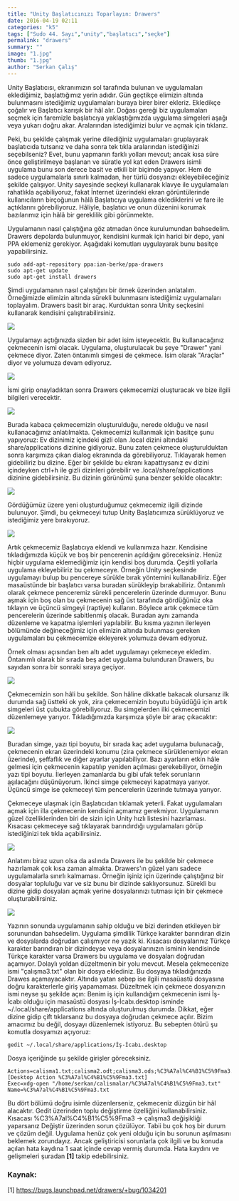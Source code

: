 ```yaml
---
title: "Unity Başlatıcınızı Toparlayın: Drawers"
date: 2016-04-19 02:11
categories: "k5"
tags: ["Sudo 44. Sayı","unity","başlatıcı","seçke"]
permalink: "drawers"
summary: ""
image: "1.jpg"
thumb: "1.jpg"
author: "Serkan Çalış"
---
```


Unity Başlatıcısı, ekranımızın sol tarafında bulunan ve uygulamaları eklediğimiz, başlattığımız yerin adıdır. Gün geçtikçe elimizin altında bulunmasını istediğimiz uygulamaları buraya birer birer ekleriz. Ekledikçe çoğalır ve Başlatıcı karışık bir hâl alır. Doğası gereği biz uygulamaları seçmek için faremizle başlatıcıya yaklaştığımızda uygulama simgeleri aşağı veya yukarı doğru akar. Aralarından istediğimizi bulur ve açmak için tıklarız.

Peki, bu şekilde çalışmak yerine dilediğiniz uygulamaları gruplayarak başlatıcıda tutsanız ve daha sonra tek tıkla aralarından istediğinizi seçebilseniz? Evet, bunu yapmanın farklı yolları mevcut; ancak kısa süre önce geliştirilmeye başlanan ve süratle yol kat eden Drawers isimli uygulama bunu son derece basit ve etkili bir biçimde yapıyor. Hem de sadece uygulamalarla sınırlı kalmadan, her türlü dosyanızı ekleyebileceğiniz şekilde çalışıyor. Unity sayesinde seçkeyi kullanarak klavye ile uygulamaları rahatlıkla açabiliyoruz, fakat İnternet üzerindeki ekran görüntülerinde kullanıcıların birçoğunun hâlâ Başlatıcıya uygulama eklediklerini ve fare ile açtıklarını görebiliyoruz. Hâliyle, başlatıcı ve onun düzenini korumak bazılarımız için hâlâ bir gereklilik gibi görünmekte.

Uygulamanın nasıl çalıştığına göz atmadan önce kurulumundan bahsedelim. Drawers depolarda bulunmuyor, kendisini kurmak için harici bir depo, yani PPA eklemeniz gerekiyor. Aşağıdaki komutları uygulayarak bunu basitçe yapabilirsiniz.

```
sudo add-apt-repository ppa:ian-berke/ppa-drawers
sudo apt-get update
sudo apt-get install drawers
```

Şimdi uygulamanın nasıl çalıştığını bir örnek üzerinden anlatalım. Örneğimizde elimizin altında sürekli bulunmasını istediğimiz uygulamaları toplayalım. Drawers basit bir araç. Kurduktan sonra Unity seçkesini kullanarak kendisini çalıştırabilirsiniz.

![](images/post/drawers/drawers1.png)

Uygulamayı açtığınızda sizden bir adet isim isteyecektir. Bu kullanacağınız çekmecenin ismi olacak. Uygulama, oluşturulacak bu şeye "Drawer" yani çekmece diyor. Zaten öntanımlı simgesi de çekmece. İsim olarak "Araçlar" diyor ve yolumuza devam ediyoruz.

![](images/post/drawers/drawers2.png)

İsmi girip onayladıktan sonra Drawers çekmecemizi oluşturacak ve bize ilgili bilgileri verecektir.

![](images/post/drawers/drawers3.png)

Burada kabaca çekmecemizin oluşturulduğu, nerede olduğu ve nasıl kullanacağımız anlatılmakta. Çekmecemizi kullanmak için basitçe şunu yapıyoruz: Ev dizinimiz içindeki gizli olan .local dizini altındaki share/applications dizinine gidiyoruz. Bunu zaten çekmece oluşturulduktan sonra karşımıza çıkan dialog ekranında da görebiliyoruz. Tıklayarak hemen gidebiliriz bu dizine. Eğer bir şekilde bu ekranı kapattıysanız ev dizini içindeyken ctrl+h ile gizli dizinleri görebilir ve .local/share/applications dizinine gidebilirsiniz. Bu dizinin görünümü şuna benzer şekilde olacaktır:

![](images/post/drawers/drawers4.png)

Gördüğümüz üzere yeni oluşturduğumuz çekmecemiz ilgili dizinde bulunuyor. Şimdi, bu çekmeceyi tutup Unity Başlatıcımıza sürüklüyoruz ve istediğimiz yere bırakıyoruz.

![](images/post/drawers/drawers5.png)

Artık çekmecemiz Başlatıcıya eklendi ve kullanımıza hazır. Kendisine tıkladığımızda küçük ve boş bir pencerenin açıldığını göreceksiniz. Henüz hiçbir uygulama eklemediğimiz için kendisi boş durumda. Çeşitli yollarla uygulama ekleyebiliriz bu çekmeceye. Örneğin Unity seçkesinde uygulamayı bulup bu pencereye sürükle bırak yöntemini kullanabiliriz. Eğer masaüstünde bir başlatıcı varsa buradan sürükleyip bırakabiliriz. Öntanımlı olarak çekmece penceremiz sürekli pencerelerin üzerinde durmuyor. Bunu aşmak için boş olan bu çekmecenin sağ üst tarafında gördüğünüz oka tıklayın ve üçüncü simgeyi (raptiye) kullanın. Böylece artık çekmece tüm pencerelerin üzerinde sabitlenmiş olacak. Buradan aynı zamanda düzenleme ve kapatma işlemleri yapılabilir. Bu kısma yazının ilerleyen bölümünde değineceğimiz için elimizin altında bulunması gereken uygulamaları bu çekmecemize ekleyerek yolumuza devam ediyoruz.

Örnek olması açısından ben altı adet uygulamayı çekmeceye ekledim. Öntanımlı olarak bir sırada beş adet uygulama bulunduran Drawers, bu sayıdan sonra bir sonraki sıraya geçiyor.

![](images/post/drawers/drawers6.png)

Çekmecemizin son hâli bu şekilde. Son hâline dikkatle bakacak olursanız ilk durumda sağ üstteki ok yok, zira çekmecemizin boyutu büyüdüğü için artık simgeleri üst çubukta görebiliyoruz. Bu simgelerden ilki çekmecemizi düzenlemeye yarıyor. Tıkladığımızda karşımıza şöyle bir araç çıkacaktır:

![](images/post/drawers/drawers7.png)

Buradan simge, yazı tipi boyutu, bir sırada kaç adet uygulama bulunacağı, çekmecenin ekran üzerindeki konumu (zira çekmece sürüklenemiyor ekran üzerinde), şeffaflık ve diğer ayarlar yapılabiliyor. Bazı ayarların etkin hâle gelmesi için çekmecenin kapatılıp yeniden açılması gerekebiliyor, örneğin yazı tipi boyutu. İlerleyen zamanlarda bu gibi ufak tefek sorunların aşılacağını düşünüyorum. İkinci simge çekmeceyi kapatmaya yarıyor. Üçüncü simge ise çekmeceyi tüm pencerelerin üzerinde tutmaya yarıyor.

Çekmeceye ulaşmak için Başlatıcıdan tıklamak yeterli. Fakat uygulamaları açmak için illa çekmecenin kendisini açmamız gerekmiyor. Uygulamanın güzel özelliklerinden biri de sizin için Unity hızlı listesini hazırlaması. Kısacası çekmeceye sağ tıklayarak barındırdığı uygulamaları görüp istediğinizi tek tıkla açabilirsiniz.

![](images/post/drawers/drawers8.png)


Anlatımı biraz uzun olsa da aslında Drawers ile bu şekilde bir çekmece hazırlamak çok kısa zaman almakta. Drawers'ın güzel yanı sadece uygulamalarla sınırlı kalmaması. Örneğin işiniz için üzerinde çalıştığınız bir dosyalar topluluğu var ve siz bunu bir dizinde saklıyorsunuz. Sürekli bu dizine gidip dosyaları açmak yerine dosyalarınızı tutması için bir çekmece oluşturabilirsiniz.

![](images/post/drawers/drawers9.png)


Yazının sonunda uygulamanın sahip olduğu ve bizi derinden etkileyen bir sorunundan bahsedelim. Uygulama şimdilik Türkçe karakter barındıran dizin ve dosyalarda doğrudan çalışmıyor ne yazık ki. Kısacası dosyalarınız Türkçe karakter barındıran bir dizindeyse veya dosyalarınızın isminin kendisinde Türkçe karakter varsa Drawers bu uygulama ve dosyaları doğrudan açamıyor. Dolaylı yoldan düzeltmenin bir yolu mevcut. Mesela çekmecenize ismi "çalışma3.txt" olan bir dosya eklediniz. Bu dosyaya tıkladığınızda Drawes açamayacaktır. Altında yatan sebep ise ilgili masaüastü dosyasına doğru karakterlerle giriş yapamaması. Düzeltmek için çekmece dosyanızın ismi neyse şu şekilde açın:
Benim iş için kullandığım çekmecenin ismi İş-İcabı olduğu için masaüstü dosyası İş-İcabı.desktop isminde ~/.local/share/applications altında oluşturulmuş durumda. Dikkat, eğer dizine gidip çift tıklarsanız bu dosyaya doğrudan çekmece açılır. Bizim amacımız bu değil, dosyayı düzenlemek istiyoruz. Bu sebepten ötürü şu komutla dosyamızı açıyoruz:

```
gedit ~/.local/share/applications/İş-İcabı.desktop
```
Dosya içeriğinde şu şekilde girişler göreceksiniz.

```
Actions=calisma1.txt;calisma2.odt;calisma3.ods;%C3%A7al%C4%B1%C5%9Fma3.txt
[Desktop Action %C3%A7al%C4%B1%C5%9Fma3.txt]
Exec=xdg-open "/home/serkan/calismalar/%C3%A7al%C4%B1%C5%9Fma3.txt"
Name=%C3%A7al%C4%B1%C5%9Fma3.txt
```

Bu dört bölümü doğru isimle düzenlerseniz, çekmeceniz düzgün bir hâl alacaktır. Gedit üzerinden toplu değiştirme özelliğini kullanabilirsiniz. Kısacası %C3%A7al%C4%B1%C5%9Fma3 -> çalışma3 değişikliği yaparsanız Değiştir üzerinden sorun çözülüyor. Tabii bu çok hoş bir durum ve çözüm değil. Uygulama henüz çok yeni olduğu için bu sorunun aşılmasını beklemek zorundayız. Ancak geliştiricisi sorunlarla çok ilgili ve bu konuda açılan hata kaydına 1 saat içinde cevap vermiş durumda. Hata kaydını ve gelişmeleri şuradan **[1]** takip edebilirsiniz.

### Kaynak:
[1] <https://bugs.launchpad.net/drawers/+bug/1034201>
